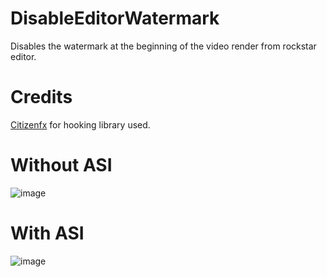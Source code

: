 # DisableEditorWatermark
Disables the watermark at the beginning of the video render from rockstar editor.

# Credits
[Citizenfx](https://github.com/citizenfx) for hooking library used.

# Without ASI
![image](https://github.com/user-attachments/assets/891ac076-ab2b-40cb-bf83-99ed52267d3f)

# With ASI
![image](https://github.com/user-attachments/assets/27c7b702-6b71-4704-b23c-6222d848755d)
